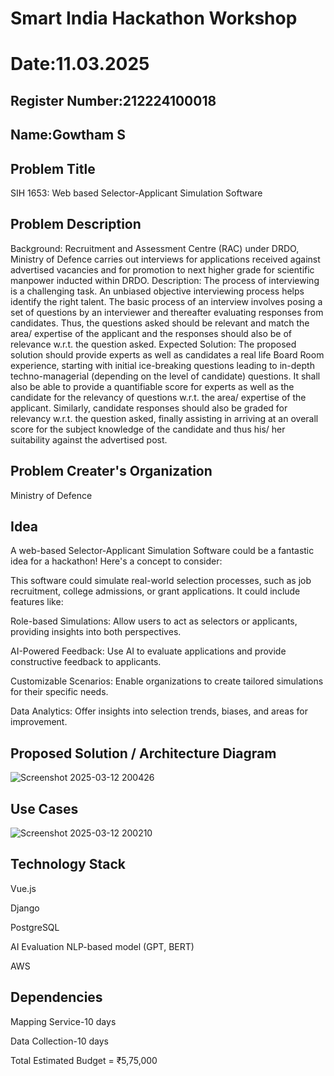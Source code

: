 # Smart India Hackathon Workshop
# Date:11.03.2025
## Register Number:212224100018
## Name:Gowtham S
## Problem Title
SIH 1653: Web based Selector-Applicant Simulation Software
## Problem Description
Background: Recruitment and Assessment Centre (RAC) under DRDO, Ministry of Defence carries out interviews for applications received against advertised vacancies and for promotion to next higher grade for scientific manpower inducted within DRDO. Description: The process of interviewing is a challenging task. An unbiased objective interviewing process helps identify the right talent. The basic process of an interview involves posing a set of questions by an interviewer and thereafter evaluating responses from candidates. Thus, the questions asked should be relevant and match the area/ expertise of the applicant and the responses should also be of relevance w.r.t. the question asked. Expected Solution: The proposed solution should provide experts as well as candidates a real life Board Room experience, starting with initial ice-breaking questions leading to in-depth techno-managerial (depending on the level of candidate) questions. It shall also be able to provide a quantifiable score for experts as well as the candidate for the relevancy of questions w.r.t. the area/ expertise of the applicant. Similarly, candidate responses should also be graded for relevancy w.r.t. the question asked, finally assisting in arriving at an overall score for the subject knowledge of the candidate and thus his/ her suitability against the advertised post.

## Problem Creater's Organization
Ministry of Defence

## Idea

A web-based Selector-Applicant Simulation Software could be a fantastic idea for a hackathon! Here's a concept to consider:

This software could simulate real-world selection processes, such as job recruitment, college admissions, or grant applications. It could include features like:

Role-based Simulations: Allow users to act as selectors or applicants, providing insights into both perspectives.

AI-Powered Feedback: Use AI to evaluate applications and provide constructive feedback to applicants.

Customizable Scenarios: Enable organizations to create tailored simulations for their specific needs.

Data Analytics: Offer insights into selection trends, biases, and areas for improvement.
## Proposed Solution / Architecture Diagram
![Screenshot 2025-03-12 200426](https://github.com/user-attachments/assets/95f83268-a0bd-42b4-9654-0171c0e6245c)


## Use Cases

![Screenshot 2025-03-12 200210](https://github.com/user-attachments/assets/e057837b-e3c4-4114-93f8-7464ae9e495b)

## Technology Stack

Vue.js

Django

PostgreSQL

AI Evaluation NLP-based model (GPT, BERT)

AWS
## Dependencies

Mapping Service-10 days

Data Collection-10 days

Total Estimated Budget = ₹5,75,000

